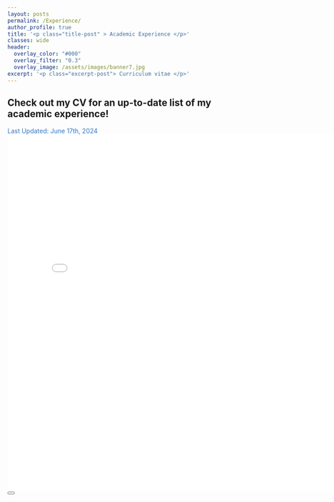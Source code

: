 ```yaml
---
layout: posts
permalink: /Experience/
author_profile: true
title: '<p class="title-post" > Academic Experience </p>'
classes: wide
header:
  overlay_color: "#000"
  overlay_filter: "0.3"
  overlay_image: /assets/images/banner7.jpg
excerpt: '<p class="excerpt-post"> Curriculum vitae </p>' 
---
```



<h2> Check out my CV for an up-to-date list of my academic experience! </h2>
<div style="text-align: justify"><span style="color:#3778C6;" align="justify"> Last Updated: June 17th, 2024</span> </div>

<embed src="../assets/files/JLafond_CV.pdf" width="800px" height="800px" />


<!-- Back to top button -->
<button type="button" class="btn btn-danger btn-floating btn-lg" id="btn-back-to-top">
  <i class="fas fa-arrow-up"></i>
</button>

<script>
//Get the button
let mybutton = document.getElementById("btn-back-to-top");

// When the user scrolls down 20px from the top of the document, show the button
window.onscroll = function () {
  scrollFunction();
};

function scrollFunction() {
  if (
    document.body.scrollTop > 20 ||
    document.documentElement.scrollTop > 20
  ) {
    mybutton.style.display = "block";
  } else {
    mybutton.style.display = "none";
  }
}
// When the user clicks on the button, scroll to the top of the document
mybutton.addEventListener("click", backToTop);

function backToTop() {
  document.body.scrollTop = 0;
  document.documentElement.scrollTop = 0;
}
</script>